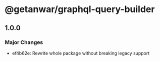 # @getanwar/graphql-query-builder

## 1.0.0

### Major Changes

- ef4b62e: Rewrite whole package without breaking legacy support
